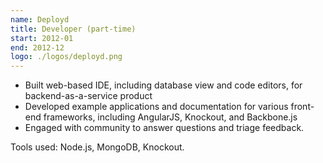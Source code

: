 ```yaml
---
name: Deployd
title: Developer (part-time)
start: 2012-01
end: 2012-12
logo: ./logos/deployd.png
---
```


- Built web-based IDE, including database view and code editors, for backend-as-a-service product
- Developed example applications and documentation for various front-end frameworks, including AngularJS, Knockout, and Backbone.js
- Engaged with community to answer questions and triage feedback.

Tools used: Node.js, MongoDB, Knockout.
